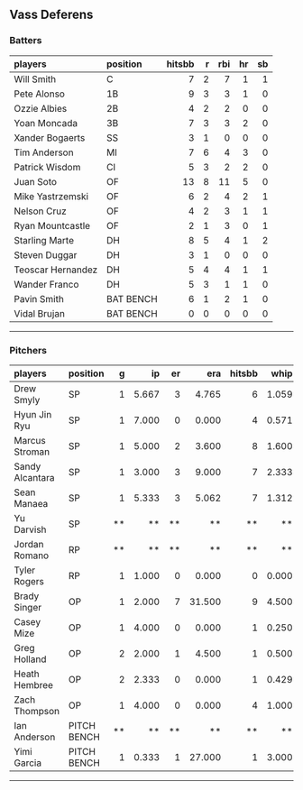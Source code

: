## Vass Deferens

### Batters

 
|players           |position  | hitsbb|  r| rbi| hr| sb| 
|:-----------------|:---------|------:|--:|---:|--:|--:| 
|Will Smith        |C         |      7|  2|   7|  1|  1| 
|Pete Alonso       |1B        |      9|  3|   3|  1|  0| 
|Ozzie Albies      |2B        |      4|  2|   2|  0|  0| 
|Yoan Moncada      |3B        |      7|  3|   3|  2|  0| 
|Xander Bogaerts   |SS        |      3|  1|   0|  0|  0| 
|Tim Anderson      |MI        |      7|  6|   4|  3|  0| 
|Patrick Wisdom    |CI        |      5|  3|   2|  2|  0| 
|Juan Soto         |OF        |     13|  8|  11|  5|  0| 
|Mike Yastrzemski  |OF        |      6|  2|   4|  2|  1| 
|Nelson Cruz       |OF        |      4|  2|   3|  1|  1| 
|Ryan Mountcastle  |OF        |      2|  1|   3|  0|  1| 
|Starling Marte    |DH        |      8|  5|   4|  1|  2| 
|Steven Duggar     |DH        |      3|  1|   0|  0|  0| 
|Teoscar Hernandez |DH        |      5|  4|   4|  1|  1| 
|Wander Franco     |DH        |      5|  3|   1|  1|  0| 
|Pavin Smith       |BAT BENCH |      6|  1|   2|  1|  0| 
|Vidal Brujan      |BAT BENCH |      0|  0|   0|  0|  0| 


* * *

### Pitchers

 
|players         |position    |  g|    ip| er|    era| hitsbb|  whip| so|  w| sv| 
|:---------------|:-----------|--:|-----:|--:|------:|------:|-----:|--:|--:|--:| 
|Drew Smyly      |SP          |  1| 5.667|  3|  4.765|      6| 1.059|  6|  0|  0| 
|Hyun Jin Ryu    |SP          |  1| 7.000|  0|  0.000|      4| 0.571|  4|  1|  0| 
|Marcus Stroman  |SP          |  1| 5.000|  2|  3.600|      8| 1.600|  3|  0|  0| 
|Sandy Alcantara |SP          |  1| 3.000|  3|  9.000|      7| 2.333|  3|  0|  0| 
|Sean Manaea     |SP          |  1| 5.333|  3|  5.062|      7| 1.312|  7|  0|  0| 
|Yu Darvish      |SP          | **|    **| **|     **|     **|    **| **| **| **| 
|Jordan Romano   |RP          | **|    **| **|     **|     **|    **| **| **| **| 
|Tyler Rogers    |RP          |  1| 1.000|  0|  0.000|      0| 0.000|  1|  0|  0| 
|Brady Singer    |OP          |  1| 2.000|  7| 31.500|      9| 4.500|  1|  0|  0| 
|Casey Mize      |OP          |  1| 4.000|  0|  0.000|      1| 0.250|  2|  0|  0| 
|Greg Holland    |OP          |  2| 2.000|  1|  4.500|      1| 0.500|  1|  0|  0| 
|Heath Hembree   |OP          |  2| 2.333|  0|  0.000|      1| 0.429|  1|  0|  0| 
|Zach Thompson   |OP          |  1| 4.000|  0|  0.000|      4| 1.000|  2|  0|  0| 
|Ian Anderson    |PITCH BENCH | **|    **| **|     **|     **|    **| **| **| **| 
|Yimi Garcia     |PITCH BENCH |  1| 0.333|  1| 27.000|      1| 3.000|  0|  0|  0| 


* * *


